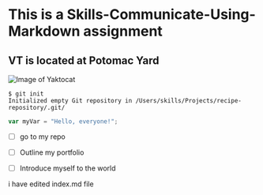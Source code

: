 # This is a Skills-Communicate-Using-Markdown assignment 
## VT is located at Potomac Yard

![Image of Yaktocat](https://octodex.github.com/images/yaktocat.png)


```
$ git init
Initialized empty Git repository in /Users/skills/Projects/recipe-repository/.git/
```


``` javascript
var myVar = "Hello, everyone!";
```

- [ ] go to my repo
- [ ] Outline my portfolio
- [ ] Introduce myself to the world





i have edited index.md file



